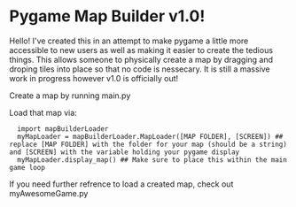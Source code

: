 # Pygame Map Builder v1.0!

Hello! I've created this in an attempt to make pygame a little more accessible to new users as well as making it easier to create the tedious things. This allows someone
to physically create a map by dragging and droping tiles into place so that no code is nessecary. It is still a massive work in progress however v1.0 is officially out!

Create a map by running main.py

Load that map via:
```
  import mapBuilderLoader
  myMapLoader = mapBuilderLoader.MapLoader([MAP FOLDER], [SCREEN]) ## replace [MAP FOLDER] with the folder for your map (should be a string) and [SCREEN] with the variable holding your pygame display
  myMapLoader.display_map() ## Make sure to place this within the main game loop
```  
If you need further refrence to load a created map, check out myAwesomeGame.py
